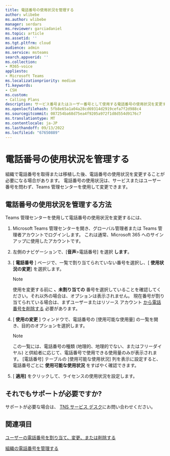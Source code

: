 ```yaml
---
title: 電話番号の使用状況を管理する
author: wlibebe
ms.author: wlibebe
manager: serdars
ms.reviewer: garciadaniel
ms.topic: article
ms.assetid: ''
ms.tgt.pltfrm: cloud
audience: admin
ms.service: msteams
search.appverid: ''
ms.collection:
- M365-voice
appliesto:
- Microsoft Teams
ms.localizationpriority: medium
f1.keywords:
- CSH
ms.custom:
- Calling Plans
description: サービス番号またはユーザー番号として使用する電話番号の使用状況を変更する方法について説明します。
ms.openlocfilehash: 5fb8e65a1a04a28cd69314d2919cefa7f2d988c4
ms.sourcegitcommit: 087254ba68d75ea4f9205a972f1d8d554d9176c7
ms.translationtype: MT
ms.contentlocale: ja-JP
ms.lasthandoff: 09/13/2022
ms.locfileid: "67650889"
---
```

# <a name="manage-the-usage-of-a-phone-number"></a>電話番号の使用状況を管理する

組織で電話番号を取得または移植した後、電話番号の使用状況を変更することが必要になる場合があります。 電話番号の使用状況は、サービスまたはユーザー番号を問わず、Teams 管理センターを使用して変更できます。

## <a name="how-to-manage-the-usage-of-a-phone-number"></a>電話番号の使用状況を管理する方法

Teams 管理センターを使用して電話番号の使用状況を変更するには、

1. Microsoft Teams 管理センターを開き、グローバル管理者または Teams 管理者アカウントでログインします。 これは通常、Microsoft 365 へのサインアップに使用したアカウントです。

2. 左側のナビゲーションで、[**音声**\>電話番号] を選択 **します**。

3. [ **電話番号** ] ページで、一覧で割り当てられていない番号を選択し、[ **使用状況の変更**] を選択します。

      > [!NOTE]
      > 使用を変更する前に **、未割り当ての** 番号を選択していることを確認してください。それ以外の場合は、オプションは表示されません。 現在番号が割り当てられている場合は、まずユーザーまたはリソース アカウント [から電話番号を削除する](/MicrosoftTeams/assign-change-or-remove-a-phone-number-for-a-user#remove-a-phone-number-from-a-user) 必要があります。

4. [ **使用の変更** ] ウィンドウで、電話番号の [使用可能な使用量] の一覧を開き、目的のオプションを選択します。

      > [!NOTE]
      > この一覧には、電話番号の種類 (地理的、地理的でない、またはフリーダイヤル) と供給者に応じて、電話番号で使用できる使用量のみが表示されます。 [電話番号] テーブルの [使用可能な使用状況] 列を表示に設定すると、電話番号ごとに **使用可能な使用状況** をすばやく確認できます。

5. [ **適用]** をクリックして、ライセンスの使用状況を設定します。

## <a name="still-need-assistance"></a>それでもサポートが必要ですか?

サポートが必要な場合は、 [TNS サービス デスク](/MicrosoftTeams/manage-phone-numbers-for-your-organization/contact-tns-service-desk)にお問い合わせください。

## <a name="related-topics"></a>関連項目

[ユーザーの電話番号を割り当て、変更、または削除する](/microsoftteams/assign-change-or-remove-a-phone-number-for-a-user)

[組織の電話番号を管理する](/microsoftteams/manage-phone-numbers-for-your-organization)
